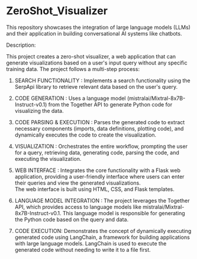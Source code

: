 # ZeroShot_Visualizer
This repository showcases the integration of large language models (LLMs) and their application in building conversational AI systems like chatbots.

Description:

This project creates a zero-shot visualizer, a web application that can generate visualizations based on a user's input query without any specific training data. 
The project follows a multi-step process:

1. SEARCH FUNCTIONALITY : Implements a search functionality using the SerpApi library to retrieve relevant data based on the user's query.

2. CODE GENERATION : Uses a language model (mistralai/Mixtral-8x7B-Instruct-v0.1) from the Together API to generate Python code for visualizing the data.

3. CODE PARSING & EXECUTION : Parses the generated code to extract necessary components (imports, data definitions, plotting code), and dynamically executes the code to create the visualization.

4. VISUALIZATION : Orchestrates the entire workflow, prompting the user for a query, retrieving data, generating code, parsing the code, and executing the visualization.

5. WEB INTERFACE : Integrates the core functionality with a Flask web application, providing a user-friendly interface where users can enter their queries and view the generated visualizations.                   
   The web interface is built using HTML, CSS, and Flask templates.

6. LANGUAGE MODEL INTEGRATION : The project leverages the Together API, which provides access to language models like mistralai/Mixtral-8x7B-Instruct-v0.1. This language model is
   responsible for generating the Python code based on the query and data.

7. CODE EXECUTION: Demonstrates the concept of dynamically executing generated code using LangChain, a framework for building applications with large language models. LangChain is used to execute the generated code 
   without needing to write it to a file first.
